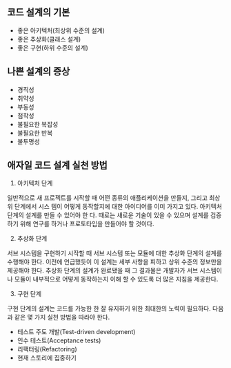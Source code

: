 ## 코드 설계의 기본

- 좋은 아키텍처(최상위 수준의 설계)
- 좋은 추상화(클래스 설계)
- 좋은 구현(하위 수준의 설계)

## 나쁜 설계의 증상

- 경직성
- 취약성
- 부동성
- 점착성
- 불필요한 복잡성
- 불필요한 반복
- 불투명성

## 애자일 코드 설계 실천 방법

1. 아키텍처 단계

일반적으로 새 프로젝트를 시작할 때 어떤 종류의 애플리케이션을 만들지, 그리고 최상위 단계에서 시스
템이 어떻게 동작할지에 대한 아이디어를 이미 가지고 있다. 아키텍처 단계의 설계를 만들 수 있어야 한
다. 때로는 새로운 기술이 있을 수 있으며 설계를 검증하기 위해 연구를 하거나 프로토타입을 만들어야
할 것이다.

2. 추상화 단계

서브 시스템을 구현하기 시작할 때 서브 시스템 또는 모듈에 대한 추상화 단계의 설계를 수행해야 한다.
이전에 언급했듯이 이 설계는 세부 사항을 피하고 상위 수준의 정보만을 제공해야 한다. 추상화 단계의
설계가 완료됐을 때 그 결과물은 개발자가 서브 시스템이나 모듈이 내부적으로 어떻게 동작하는지 이해
할 수 있도록 더 많은 지침을 제공한다.

3. 구현 단계

구현 단계의 설계는 코드를 가능한 한 잘 유지하기 위한 최대한의 노력이 필요하다. 다음과 같은 몇 가지
실천 방법을 따라야 한다.

- 테스트 주도 개발(Test-driven development)
- 인수 테스트(Acceptance tests)
- 리팩터링(Refactoring)
- 현재 스토리에 집중하기
